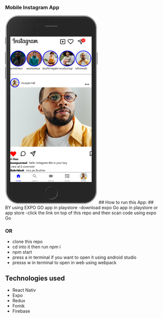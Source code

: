 ### Mobile Instagram App 
<img src="/assets/images/Home%20Screen.png" alt="Home Screen" width="300">
## How to run this App:
## BY using EXPO GO app in playstore
-download expo Go app in playstore or app store
-click the link on top of this repo and then scan code using expo Go 

### OR 
- clone this repo 
- cd into it then run npm i 
- npm start 
- press a in terminal if you want to open it using android studio
- presss w in terminal to open in web using webpack

## Technologies used
- React Nativ
- Expo
- Redux
- Fomik
- Firebase





